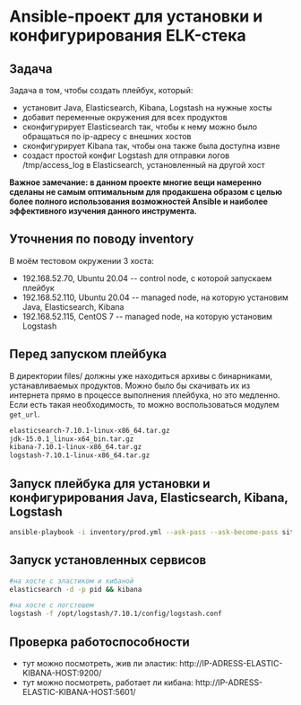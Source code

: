 # Ansible-проект для установки и конфигурирования ELK-стека

## Задача
Задача в том, чтобы создать плейбук, который:
* установит Java, Elasticsearch, Kibana, Logstash на нужные хосты
* добавит переменные окружения для всех продуктов
* сконфигурирует Elasticsearch так, чтобы к нему можно было обращаться по ip-адресу с внешних хостов
* сконфигурирует Kibana так, чтобы она также была доступна извне
* создаст простой конфиг Logstash для отправки логов /tmp/access_log в Elasticsearch, установленный на другой хост

**Важное замечание: в данном проекте многие вещи намеренно сделаны не самым оптимальным для продакшена образом с целью более полного использования возможностей Ansible и наиболее эффективного изучения данного инструмента.**

## Уточнения по поводу inventory
В моём тестовом окружении 3 хоста:
* 192.168.52.70, Ubuntu 20.04 -- control node, с которой запускаем плейбук
* 192.168.52.110, Ubuntu 20.04 -- managed node, на которую установим Java, Elasticsearch, Kibana
* 192.168.52.115, CentOS 7 -- managed node, на которую установим Logstash

## Перед запуском плейбука
В директории files/ должны уже находиться архивы с бинарниками, устанавливаемых продуктов.
Можно было бы скачивать их из интернета прямо в процессе выполнения плейбука, но это медленно. Если есть такая необходимость, то можно воспользоваться модулем `get_url`.

```bash
elasticsearch-7.10.1-linux-x86_64.tar.gz
jdk-15.0.1_linux-x64_bin.tar.gz
kibana-7.10.1-linux-x86_64.tar.gz
logstash-7.10.1-linux-x86_64.tar.gz
```

## Запуск плейбука для установки и конфигурирования Java, Elasticsearch, Kibana, Logstash

```bash
ansible-playbook -i inventory/prod.yml --ask-pass --ask-become-pass site.yml
```

## Запуск установленных сервисов

```bash
#на хосте с эластиком и кибаной
elasticsearch -d -p pid && kibana
```

```bash
#на хосте с логстешем
logstash -f /opt/logstash/7.10.1/config/logstash.conf
```

## Проверка работоспособности
* тут можно посмотреть, жив ли эластик: http://IP-ADRESS-ELASTIC-KIBANA-HOST:9200/
* тут можно посмотреть, работает ли кибана: http://IP-ADRESS-ELASTIC-KIBANA-HOST:5601/
